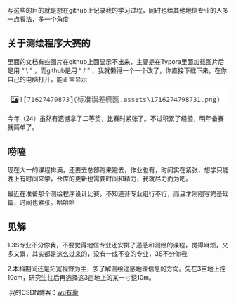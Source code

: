 写这些的目的就是想在github上记录我的学习过程，同时也给其他地信专业的人多一点看法，多一个角度

## 关于测绘程序大赛的

里面的文档有些图片在github上面显示不出来，主要是在Typora里面加载图片后是用  “ \ ”  ，而github是用  “ / ”  ，我就懒得一个一个改了，你直接下载下来，在你自己的电脑打开，能正常显示  

![72189814850](README.assets/1721898148508.png)

今年（24）虽然有遗憾拿了二等奖，比赛时紧张了。不过积累了经验，明年备赛就简单了。

## 唠嗑

现在大一的课程排满，还要去总部跑来跑去，作业也有，时间实在紧张，想学只能晚上有时间来学，仓库的更新也需要时间和精力，我就尽力而为吧。

最近在准备那个测绘程序设计比赛，不知道非专业组行不行，而且才刚刚写完基础篇，时间也紧张。哈哈哈

## 见解

1.3S专业不分你我，不要觉得地信专业还安排了遥感和测绘的课程，觉得麻烦，又多又累，其实都是这么过来的，没有一成不变的专业，3S不分你我

2.本科期间还是拓宽视野为主，多了解测绘遥感地理信息的方向。先在3亩地上挖10cm，研究生往后再选择这3亩地上的某一寸挖10m。





​
我的CSDN博客：[wu有瑜](https://blog.csdn.net/zmlswmlp?type=blog)